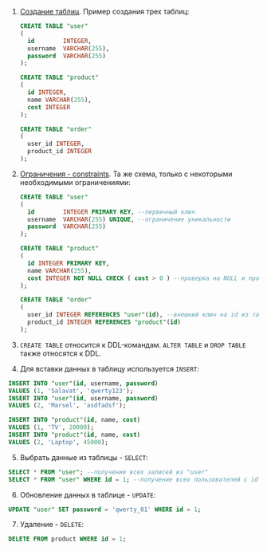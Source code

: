 1. [Создание таблиц](https://postgrespro.ru/docs/postgrespro/9.5/tutorial-table).
    Пример создания трех таблиц:
    ```sql
    CREATE TABLE "user"
    (
      id        INTEGER,
      username  VARCHAR(255),
      password  VARCHAR(255)
    );
    
    CREATE TABLE "product"
    (
      id INTEGER,
      name VARCHAR(255),
      cost INTEGER
    );
    
    CREATE TABLE "order"
    (
      user_id INTEGER,
      product_id INTEGER
    );
    ```

2. [Ограничения - constraints](https://postgrespro.ru/docs/postgresql/9.5/ddl-constraints).
    Та же схема, только с некоторыми необходимыми ограничениями:
    ```sql
    CREATE TABLE "user"
    (
      id        INTEGER PRIMARY KEY, --первичный ключ
      username  VARCHAR(255) UNIQUE, --ограничение уникальности
      password  VARCHAR(255)
    );
    
    CREATE TABLE "product"
    (
      id INTEGER PRIMARY KEY,
      name VARCHAR(255),
      cost INTEGER NOT NULL CHECK ( cost > 0 ) --проверка на NULL и проверка на неотрицательность
    );
    
    CREATE TABLE "order"
    (
      user_id INTEGER REFERENCES "user"(id), --внешний ключ на id из таблицы "user"
      product_id INTEGER REFERENCES "product"(id)
    );
    ```
    
3. `CREATE TABLE` относится к DDL-командам. `ALTER TABLE`
    и `DROP TABLE` также относятся к DDL.
4.  Для вставки данных в таблицу используется `INSERT`:
```sql
INSERT INTO "user"(id, username, password)
VALUES (1, 'Salavat', 'qwerty123');
INSERT INTO "user"(id, username, password)
VALUES (2, 'Marsel', 'asdfadsf');

INSERT INTO "product"(id, name, cost)
VALUES (1, 'TV', 20000);
INSERT INTO "product"(id, name, cost)
VALUES (2, 'Laptop', 45000);
```
5. Выбрать данные из таблицы - `SELECT`:
```sql
SELECT * FROM "user"; --получение всех записей из "user"
SELECT * FROM "user" WHERE id = 1; --получение всех пользователей с id равным 1
```
6. Обновление данных в таблице - `UPDATE`:
```sql
UPDATE "user" SET password = 'qwerty_01' WHERE id = 1;
```
7. Удаление - `DELETE`:
```sql
DELETE FROM product WHERE id = 1;
```